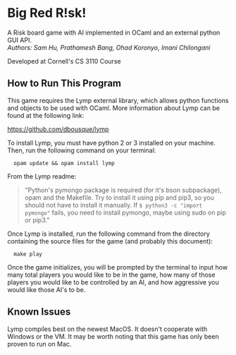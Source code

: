 # Big Red R!sk!
A Risk board game with AI implemented in OCaml and an external python GUI API.  
*Authors: Sam Hu, Prathamesh Bang, Ohad Koronyo, Imani Chilongani*

Developed at Cornell's CS 3110 Course

How to Run This Program
--------------------------------------------------------------------------------
This game requires the Lymp external library, which allows python functions and
objects to be used with OCaml. More information about Lymp can be found at the
following link:

  https://github.com/dbousque/lymp

To install Lymp, you must have python 2 or 3 installed on your machine.
Then, run the following command on your terminal:
```
  opam update && opam install lymp
```
From the Lymp readme:
>"Python's pymongo package is required (for it's bson subpackage), opam and the
>Makefile. Try to install it using pip and pip3, so you should not have to install
>it manually. If ```$ python3 -c "import pymongo"``` fails, you need to install
>pymongo, maybe using sudo on pip or pip3."

Once Lymp is installed, run the following command from the directory containing
the source files for the game (and probably this document):
```
  make play
```
Once the game initializes, you will be prompted by the terminal to input how
many total players you would like to be in the game, how many of those
players you would like to be controlled by an AI, and how aggressive you would
like those AI's to be.

Known Issues
--------------------------------------------------------------------------------
Lymp compiles best on the newest MacOS. It doesn't cooperate with Windows or the
VM. It may be worth noting that this game has only been proven to run on Mac.

